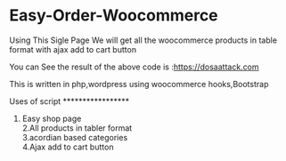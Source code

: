 # Easy-Order-Woocommerce
Using This Sigle Page We will get all the woocommerce products in table format with ajax add to cart button



You can See the result of the above code is :https://dosaattack.com

This is written in php,wordpress using woocommerce hooks,Bootstrap

Uses of script
*****************<br>
1. Easy shop page <br>
2.All products in tabler format<br>
3.acordian based categories<br>
4.Ajax add to cart button<br>
